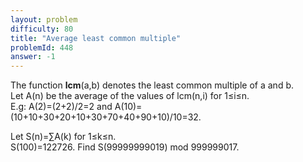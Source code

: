 ```yaml
---
layout: problem
difficulty: 80
title: "Average least common multiple"
problemId: 448
answer: -1
---
```

 The function **lcm**(a,b) denotes the least common multiple of a and b.  
 Let A(n) be the average of the values of lcm(n,i) for 1≤i≤n.  
 E.g: A(2)=(2+2)/2=2 and A(10)=(10+10+30+20+10+30+70+40+90+10)/10=32.

 Let S(n)=∑A(k) for 1≤k≤n.  
 S(100)=122726.  Find S(99999999019) mod 999999017.